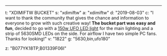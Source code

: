 ---
t: "XDIMIFTW BUCKET"
s: "xdimiftw"
a: "xdimiftw"
d: "2019-08-03"
c: "I want to thank the community that gives the chance and information to everyone to grow with such creative way! <strong>The bucket part was easy and fun</strong>, decided to go with a <a href='https://amzn.to/36NO5zr'>150w UFO LED light</a> for the main lighting and a strip of 5630SMD LEDs on the side. For airflow I have two simple PC fans. Thanks for looking!"
v: "1822"
g: "5630,bin,ufo180"

z: "B077YK18TP,B01339F06I"
